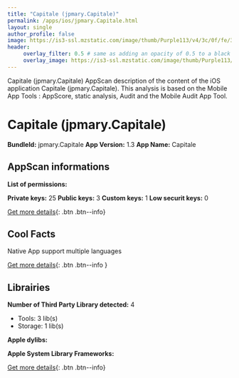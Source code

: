 ```yaml
---
title: "Capitale (jpmary.Capitale)"
permalink: /apps/ios/jpmary.Capitale.html
layout: single
author_profile: false
image: https://is3-ssl.mzstatic.com/image/thumb/Purple113/v4/3c/0f/fe/3c0ffe12-d9c5-f27c-dcb6-06c2a87d7a27/AppIcon-1x_U007emarketing-0-5-0-0-85-220.png/512x512bb.jpg
header: 
     overlay_filter: 0.5 # same as adding an opacity of 0.5 to a black background
     overlay_image: https://is3-ssl.mzstatic.com/image/thumb/Purple113/v4/3c/0f/fe/3c0ffe12-d9c5-f27c-dcb6-06c2a87d7a27/AppIcon-1x_U007emarketing-0-5-0-0-85-220.png/512x512bb.jpg
---
```

Capitale (jpmary.Capitale) AppScan description of the content of the iOS application Capitale (jpmary.Capitale). This analysis is based on the Mobile App Tools : AppScore, static analysis, Audit and the Mobile Audit App Tool.

# Capitale (jpmary.Capitale)

**BundleId:** jpmary.Capitale
**App Version:** 1.3
**App Name:** Capitale


## AppScan informations 

**List of permissions:** 
  
  
**Private keys:** 25
**Public keys:** 3
**Custom keys:** 1
**Low securit keys:** 0
  
[Get more details](/pricing.html){: .btn .btn--info}

## Cool Facts

Native App
support multiple languages
  
[Get more details](/pricing.html){: .btn .btn--info }

## Librairies 
**Number of Third Party Library detected:** 4
- Tools: 3 lib(s)
- Storage: 1 lib(s)


**Apple dylibs:**


**Apple System Library Frameworks:**


  
[Get more details](/pricing.html){: .btn .btn--info}

